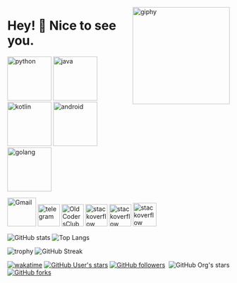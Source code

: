 [<img align='right' src="https://media.giphy.com/media/M9gbBd9nbDrOTu1Mqx/giphy.gif" width="220" alt="giphy">](https://t.me/voko_aleksey)
# Hey! 👋 Nice to see you. #

[<img src="https://cdn.iconscout.com/icon/free/png-256/python-3521655-2945099.png" alt="python" width="100">](https://docs.python.org/3/library/index.html)
[<img src="https://cdn.iconscout.com/icon/free/png-128/java-2038875-1720088.png" alt="java" width="100">](https://docs.oracle.com/en/java/)
[<img src="https://cdn.iconscout.com/icon/free/png-256/kotlin-283155.png" alt="kotlin" width="100">](https://kotlinlang.org/docs/home.html)
[<img src="https://cdn.iconscout.com/icon/free/png-256/android-3521272-2944776.png" alt="android" width="100">](https://developer.android.com/reference)
[<img src="https://hsto.org/webt/5b/2e/6a/5b2e6a4a389cc942256392.png" alt="golang" width="100">](https://golang.org/doc/)


[<img src="https://seeklogo.com/images/G/gmail-new-2020-logo-32DBE11BB4-seeklogo.com.png" alt="Gmail" width="65">](mailto:voko.aleksey@gmail.com)
[<img src="https://cdn.iconscout.com/icon/free/png-256/telegram-3-226554.png" alt="telegram" width="50">](https://t.me/voko_aleksey)
[<img src="https://avatars.githubusercontent.com/u/92794071?s=200&v=4" alt="OldCodersClub" width="50">](https://t.me/oldcodersclub)
[<img src="https://cdn.iconscout.com/icon/free/png-256/stackoverflow-2752065-2284882.png" alt="stackoverflow" width="50">](https://ru.stackoverflow.com/users/371584/aleksey-voko)
[<img src="https://cdn.iconscout.com/icon/free/png-256/stackoverflow-2752065-2284882.png" alt="stackoverflow" width="50">](https://stackoverflow.com/users/13531449/aleksey-voko)
[<img src="https://image.winudf.com/v2/image1/cnUuaGFicmFoYWJyX2ljb25fMTU1NTE2NzQwMF8wMTQ/icon.png?w=&fakeurl=1" alt="stackoverflow" width="53">](https://freelance.habr.com/freelancers/Voko_Aleksey)



![GitHub stats](https://github-readme-stats.vercel.app/api?username=9vishwashah&theme=gotham&show_icons=true&count_private=true&hide_title=true&hide_border=true)
![Top Langs](https://github-readme-stats.vercel.app/api/top-langs/?username=9vishwashah&layout=default&theme=gotham&hide=html&hide_border=true&card_width=330)


![trophy](https://github-profile-trophy.vercel.app/?username=9vishwashah&theme=onestar&no-frame=true&column=3&row=2)
![GitHub Streak](http://github-readme-streak-stats.herokuapp.com?user=9vishwashah&theme=gotham&hide_border=true&date_format=M%20j%5B%2C%20Y%5D)


[<img alt="GitHub Org's stars" src="https://img.shields.io/github/stars/OldCodersClub?label=OldCodersClub%27s%20Stars&logoColor=red&style=social" align="right">](https://github.com/OldCodersClub/faq)

[![wakatime](https://wakatime.com/badge/user/8cc8aa38-4041-409b-9d27-a85e5b897ad4.svg?style=social)](https://wakatime.com/@8cc8aa38-4041-409b-9d27-a85e5b897ad4)
[<img alt="GitHub User's stars" src="https://img.shields.io/github/stars/9vishwashah?affiliations=OWNER%2CCOLLABORATOR%2CORGANIZATION_MEMBER&label=Total%20user%20stars%20in%20all%20repo&logoColor=red&style=social">](https://github.com/Aleksey-Voko?tab=repositories&q=&type=&language=&sort=stargazers)
[<img alt="GitHub followers" src="https://img.shields.io/github/followers/9vishwashah?&logoColor=red&style=social">](https://github.com/9vishwashah?tab=followers)
[<img alt="GitHub forks" src="https://img.shields.io/github/forks/9vishwashah/TranslatorSelenium?logoColor=red&style=social">](https://github.com/9vishwashah/TranslatorSelenium/network/members)
